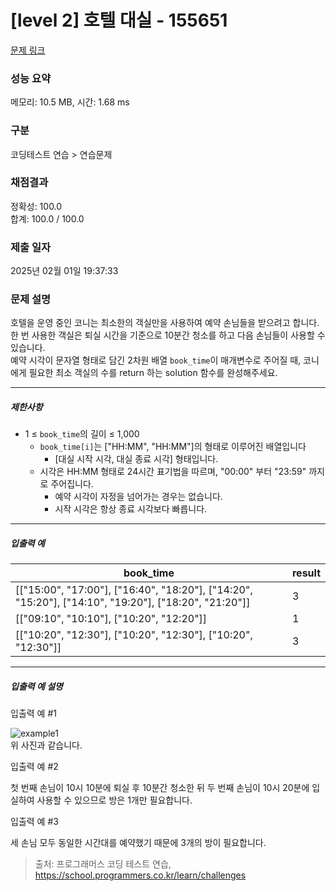 # [level 2] 호텔 대실 - 155651 

[문제 링크](https://school.programmers.co.kr/learn/courses/30/lessons/155651) 

### 성능 요약

메모리: 10.5 MB, 시간: 1.68 ms

### 구분

코딩테스트 연습 > 연습문제

### 채점결과

정확성: 100.0<br/>합계: 100.0 / 100.0

### 제출 일자

2025년 02월 01일 19:37:33

### 문제 설명

<p style="user-select: auto !important;">호텔을 운영 중인 코니는 최소한의 객실만을 사용하여 예약 손님들을 받으려고 합니다. 한 번 사용한 객실은 퇴실 시간을 기준으로 10분간 청소를 하고 다음 손님들이 사용할 수 있습니다.<br style="user-select: auto !important;">
예약 시각이 문자열 형태로 담긴 2차원 배열&nbsp;<code style="user-select: auto !important;">book_time</code>이 매개변수로 주어질 때, 코니에게 필요한 최소 객실의 수를 return 하는 solution 함수를 완성해주세요.</p>

<hr style="user-select: auto !important;">

<h5 style="user-select: auto !important;">제한사항</h5>

<ul style="user-select: auto !important;">
<li style="user-select: auto !important;">1 ≤ <code style="user-select: auto !important;">book_time</code>의 길이 ≤ 1,000

<ul style="user-select: auto !important;">
<li style="user-select: auto !important;"><code style="user-select: auto !important;">book_time[i]</code>는 ["HH:MM", "HH:MM"]의 형태로 이루어진 배열입니다

<ul style="user-select: auto !important;">
<li style="user-select: auto !important;">[대실 시작 시각, 대실 종료 시각] 형태입니다.</li>
</ul></li>
<li style="user-select: auto !important;">시각은 HH:MM 형태로 24시간 표기법을 따르며, "00:00" 부터 "23:59" 까지로 주어집니다.

<ul style="user-select: auto !important;">
<li style="user-select: auto !important;">예약 시각이 자정을 넘어가는 경우는 없습니다.</li>
<li style="user-select: auto !important;">시작 시각은 항상 종료 시각보다 빠릅니다.</li>
</ul></li>
</ul></li>
</ul>

<hr style="user-select: auto !important;">

<h5 style="user-select: auto !important;">입출력 예</h5>
<table class="table" style="user-select: auto !important;">
        <thead style="user-select: auto !important;"><tr style="user-select: auto !important;">
<th style="user-select: auto !important;">book_time</th>
<th style="user-select: auto !important;">result</th>
</tr>
</thead>
        <tbody style="user-select: auto !important;"><tr style="user-select: auto !important;">
<td style="user-select: auto !important;">[["15:00", "17:00"], ["16:40", "18:20"], ["14:20", "15:20"], ["14:10", "19:20"], ["18:20", "21:20"]]</td>
<td style="user-select: auto !important;">3</td>
</tr>
<tr style="user-select: auto !important;">
<td style="user-select: auto !important;">[["09:10", "10:10"], ["10:20", "12:20"]]</td>
<td style="user-select: auto !important;">1</td>
</tr>
<tr style="user-select: auto !important;">
<td style="user-select: auto !important;">[["10:20", "12:30"], ["10:20", "12:30"], ["10:20", "12:30"]]</td>
<td style="user-select: auto !important;">3</td>
</tr>
</tbody>
      </table>
<hr style="user-select: auto !important;">

<h5 style="user-select: auto !important;">입출력 예 설명</h5>

<p style="user-select: auto !important;">입출력 예 #1</p>

<p style="user-select: auto !important;"><img src="https://user-images.githubusercontent.com/62426665/199907266-561e3b75-84eb-4da1-930c-a6ac8fa82a79.png" title="" alt="example1" style="user-select: auto !important;"><br style="user-select: auto !important;">
위 사진과 같습니다.</p>

<p style="user-select: auto !important;">입출력 예 #2</p>

<p style="user-select: auto !important;">첫 번째 손님이 10시 10분에 퇴실 후 10분간 청소한 뒤 두 번째 손님이 10시 20분에 입실하여 사용할 수 있으므로 방은 1개만 필요합니다.</p>

<p style="user-select: auto !important;">입출력 예 #3</p>

<p style="user-select: auto !important;">세 손님 모두 동일한 시간대를 예약했기 때문에 3개의 방이 필요합니다.</p>


> 출처: 프로그래머스 코딩 테스트 연습, https://school.programmers.co.kr/learn/challenges